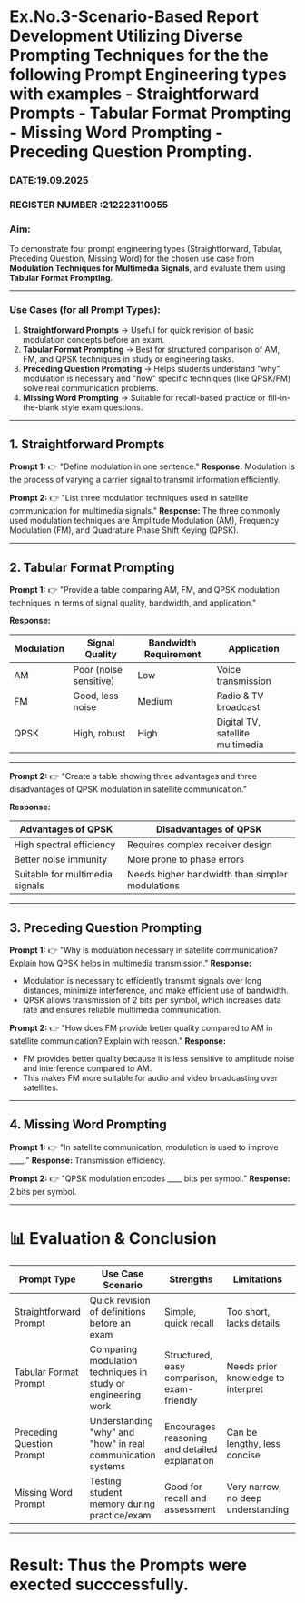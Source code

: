 # Ex.No.3-Scenario-Based Report Development Utilizing Diverse Prompting Techniques for the the following Prompt Engineering types with examples - Straightforward Prompts - Tabular Format Prompting - Missing Word Prompting - Preceding Question Prompting.

### DATE:19.09.2025                                                                           
### REGISTER NUMBER :212223110055
### Aim:

To demonstrate four prompt engineering types (Straightforward, Tabular, Preceding Question, Missing Word) for the chosen use case from **Modulation Techniques for Multimedia Signals**, and evaluate them using **Tabular Format Prompting**.

---

### Use Cases (for all Prompt Types):

1. **Straightforward Prompts** → Useful for quick revision of basic modulation concepts before an exam.
2. **Tabular Format Prompting** → Best for structured comparison of AM, FM, and QPSK techniques in study or engineering tasks.
3. **Preceding Question Prompting** → Helps students understand "why" modulation is necessary and "how" specific techniques (like QPSK/FM) solve real communication problems.
4. **Missing Word Prompting** → Suitable for recall-based practice or fill-in-the-blank style exam questions.

---

## 1. Straightforward Prompts

**Prompt 1:**
👉 "Define modulation in one sentence."
**Response:**
Modulation is the process of varying a carrier signal to transmit information efficiently.

**Prompt 2:**
👉 "List three modulation techniques used in satellite communication for multimedia signals."
**Response:**
The three commonly used modulation techniques are Amplitude Modulation (AM), Frequency Modulation (FM), and Quadrature Phase Shift Keying (QPSK).

---

## 2. Tabular Format Prompting

**Prompt 1:**
👉 "Provide a table comparing AM, FM, and QPSK modulation techniques in terms of signal quality, bandwidth, and application."

**Response:**

| Modulation | Signal Quality         | Bandwidth Requirement | Application                      |
| ---------- | ---------------------- | --------------------- | -------------------------------- |
| AM         | Poor (noise sensitive) | Low                   | Voice transmission               |
| FM         | Good, less noise       | Medium                | Radio & TV broadcast             |
| QPSK       | High, robust           | High                  | Digital TV, satellite multimedia |

---

**Prompt 2:**
👉 "Create a table showing three advantages and three disadvantages of QPSK modulation in satellite communication."

**Response:**

| Advantages of QPSK              | Disadvantages of QPSK                           |
| ------------------------------- | ----------------------------------------------- |
| High spectral efficiency        | Requires complex receiver design                |
| Better noise immunity           | More prone to phase errors                      |
| Suitable for multimedia signals | Needs higher bandwidth than simpler modulations |

---

## 3. Preceding Question Prompting

**Prompt 1:**
👉 "Why is modulation necessary in satellite communication? Explain how QPSK helps in multimedia transmission."
**Response:**

* Modulation is necessary to efficiently transmit signals over long distances, minimize interference, and make efficient use of bandwidth.
* QPSK allows transmission of 2 bits per symbol, which increases data rate and ensures reliable multimedia communication.

**Prompt 2:**
👉 "How does FM provide better quality compared to AM in satellite communication? Explain with reason."
**Response:**

* FM provides better quality because it is less sensitive to amplitude noise and interference compared to AM.
* This makes FM more suitable for audio and video broadcasting over satellites.

---

## 4. Missing Word Prompting

**Prompt 1:**
👉 "In satellite communication, modulation is used to improve \_\_\_\_."
**Response:**
Transmission efficiency.

**Prompt 2:**
👉 "QPSK modulation encodes \_\_\_\_ bits per symbol."
**Response:**
2 bits per symbol.

---

# 📊 Evaluation & Conclusion

| Prompt Type               | Use Case Scenario                                            | Strengths                                     | Limitations                        | Result                                       |
| ------------------------- | ------------------------------------------------------------ | --------------------------------------------- | ---------------------------------- | -------------------------------------------- |
| Straightforward Prompt    | Quick revision of definitions before an exam                 | Simple, quick recall                          | Too short, lacks details           | Best for short answers and memory refresh    |
| Tabular Format Prompt     | Comparing modulation techniques in study or engineering work | Structured, easy comparison, exam-friendly    | Needs prior knowledge to interpret | Best for detailed comparison of AM, FM, QPSK |
| Preceding Question Prompt | Understanding "why" and "how" in real communication systems  | Encourages reasoning and detailed explanation | Can be lengthy, less concise       | Best for conceptual understanding            |
| Missing Word Prompt       | Testing student memory during practice/exam                  | Good for recall and assessment                | Very narrow, no deep understanding | Best for quick recall and tests              |

---
# Result: Thus the Prompts were exected succcessfully.


